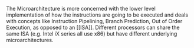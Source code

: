 The Microarchitecture is more concerned with the lower level implementation of how the instructions are going to be executed and deals with concepts like Instruction Pipelining, Branch Prediction, Out of Order Execution, as opposed to an [[ISA]]. Different processors can share the same ISA (e.g. Intel iX series all use x86) but have different underlying microarchitectures.